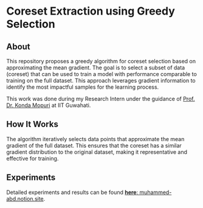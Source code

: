 # Coreset Extraction using Greedy Selection

## About

This repository proposes a greedy algorithm for coreset selection based on approximating the mean gradient. The goal is to select a subset of data (coreset) that can be used to train a model with performance comparable to training on the full dataset. This approach leverages gradient information to identify the most impactful samples for the learning process.

This work was done during my Research Intern under the guidance of [Prof. Dr. Konda Mopuri](https://krmopuri.github.io/) at IIT Guwahati.

## How It Works

The algorithm iteratively selects data points that approximate the mean gradient of the full dataset. This ensures that the coreset has a similar gradient distribution to the original dataset, making it representative and effective for training.

## Experiments

Detailed experiments and results can be found [**here**: muhammed-abd.notion.site](https://muhammed-abd.notion.site/3183643bc62d47af8264ed5862f8d84f?v=45060469a6d349d59801dfaceeec2d90).

